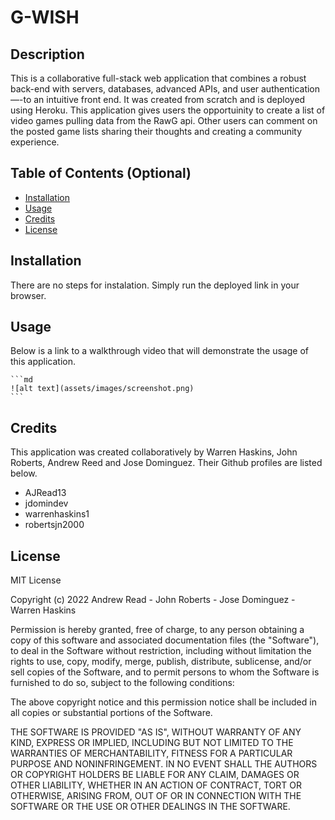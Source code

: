 # G-WISH

## Description

This is a collaborative full-stack web application that combines a robust back-end with servers, databases, advanced APIs, and user authentication—-to an intuitive front end. It was created from scratch and is deployed using Heroku. This application gives users the opportuinity to create a list of video games pulling data from the RawG api. Other users can comment on the posted game lists sharing their thoughts and creating a community experience.


## Table of Contents (Optional)

- [Installation](#installation)
- [Usage](#usage)
- [Credits](#credits)
- [License](#license)

## Installation

There are no steps for instalation. Simply run the deployed link in your browser.

## Usage

Below is a link to a walkthrough video that will demonstrate the usage of this application.

    ```md
    ![alt text](assets/images/screenshot.png)
    ```

## Credits

This application was created collaboratively by Warren Haskins, John Roberts, Andrew Reed and Jose Dominguez. Their Github profiles are listed below. 

- AJRead13
- jdomindev
- warrenhaskins1
- robertsjn2000

## License

MIT License

Copyright (c) 2022 Andrew Read - John Roberts - Jose Dominguez - Warren Haskins

Permission is hereby granted, free of charge, to any person obtaining a copy
of this software and associated documentation files (the "Software"), to deal
in the Software without restriction, including without limitation the rights
to use, copy, modify, merge, publish, distribute, sublicense, and/or sell
copies of the Software, and to permit persons to whom the Software is
furnished to do so, subject to the following conditions:

The above copyright notice and this permission notice shall be included in all
copies or substantial portions of the Software.

THE SOFTWARE IS PROVIDED "AS IS", WITHOUT WARRANTY OF ANY KIND, EXPRESS OR
IMPLIED, INCLUDING BUT NOT LIMITED TO THE WARRANTIES OF MERCHANTABILITY,
FITNESS FOR A PARTICULAR PURPOSE AND NONINFRINGEMENT. IN NO EVENT SHALL THE
AUTHORS OR COPYRIGHT HOLDERS BE LIABLE FOR ANY CLAIM, DAMAGES OR OTHER
LIABILITY, WHETHER IN AN ACTION OF CONTRACT, TORT OR OTHERWISE, ARISING FROM,
OUT OF OR IN CONNECTION WITH THE SOFTWARE OR THE USE OR OTHER DEALINGS IN THE
SOFTWARE.



